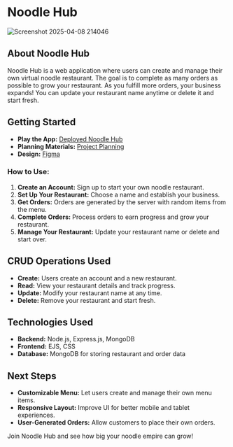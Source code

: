# Noodle Hub
![Screenshot 2025-04-08 214046](https://github.com/user-attachments/assets/64bb058e-5728-467e-92a0-54e079cbeda6)


## About Noodle Hub
Noodle Hub is a web application where users can create and manage their own virtual noodle restaurant. The goal is to complete as many orders as possible to grow your restaurant. As you fulfill more orders, your business expands! You can update your restaurant name anytime or delete it and start fresh.

## Getting Started
- **Play the App:** [Deployed Noodle Hub](https://noodle-hub-2538668b8bc0.herokuapp.com/)
- **Planning Materials:** [Project Planning](https://trello.com/invite/b/67d4b116be3faf3d8560e857/ATTIb452212ae7fa58cb953d23e9d2478ddbD103CA80/noodle-shop)
- **Design:** [Figma](https://www.figma.com/design/9pTd6Es3s5SVwVK8e7ISwM/NoodleShop-Wires?node-id=0-1&t=jwAN0YJCoxleLV6P-1)

### How to Use:
1. **Create an Account:** Sign up to start your own noodle restaurant.
2. **Set Up Your Restaurant:** Choose a name and establish your business.
3. **Get Orders:** Orders are generated by the server with random items from the menu.
4. **Complete Orders:** Process orders to earn progress and grow your restaurant.
5. **Manage Your Restaurant:** Update your restaurant name or delete and start over.

## CRUD Operations Used
- **Create:** Users create an account and a new restaurant.
- **Read:** View your restaurant details and track progress.
- **Update:** Modify your restaurant name at any time.
- **Delete:** Remove your restaurant and start fresh.

## Technologies Used
- **Backend:** Node.js, Express.js, MongoDB
- **Frontend:** EJS, CSS
- **Database:** MongoDB for storing restaurant and order data

## Next Steps
- **Customizable Menu:** Let users create and manage their own menu items.
- **Responsive Layout:** Improve UI for better mobile and tablet experiences.
- **User-Generated Orders:** Allow customers to place their own orders.

Join Noodle Hub and see how big your noodle empire can grow!
